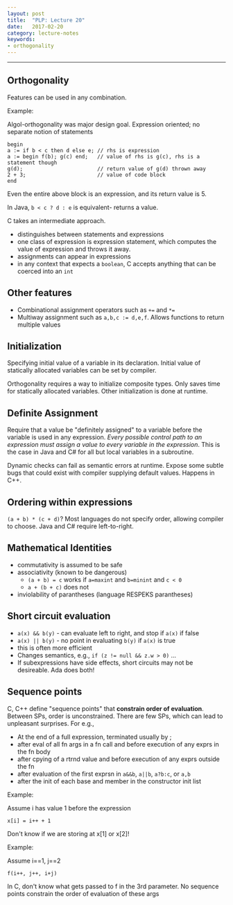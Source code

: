 ```yaml
---
layout: post
title:  "PLP: Lecture 20"
date:   2017-02-20
category: lecture-notes
keywords:
- orthogonality 
---
```

---
## Orthogonality

Features can be used in any combination.

Example: 

Algol-orthogonality was major design goal. Expression oriented; no separate notion of statements

```Algol
begin
a := if b < c then d else e; // rhs is expression
a := begin f(b); g(c) end;   // value of rhs is g(c), rhs is a statement though
g(d);						 // return value of g(d) thrown away
2 + 3;                       // value of code block
end
```
Even the entire above block is an expression, and its return value is 5. 

In Java, `b < c ? d : e` is equivalent- returns a value. 

C takes an intermediate approach. 

* distinguishes between statements and expressions
* one class of expression is expression statement, which computes the value of expression and throws it away. 
* assignments can appear in expressions
* in any context that expects a `boolean`, C accepts anything that can be coerced into an `int`

## Other features 

* Combinational assignment operators such as `+=` and `*=`
* Multiway assignment such as `a,b,c := d,e,f`. Allows functions to return multiple values

## Initialization 

Specifying initial value of a variable in its declaration. Initial value of statically allocated variables can be set by compiler.

Orthogonality requires a way to initialize composite types. Only saves time for statically allocated variables. Other initialization is done at runtime. 

## Definite Assignment

Require that a value be "definitely assigned" to a variable before the variable is used in any expression. <i>Every possible control path to an expression must assign a value to every variable in the expression</i>. This is the case in Java and C# for all but local variables in a subroutine. 

Dynamic checks can fail as semantic errors at runtime. Expose some subtle bugs that could exist with compiler supplying default values. Happens in C++.  

## Ordering within expressions

`(a + b) * (c + d)`? Most languages do not specify order, allowing compiler to choose. Java and C# require left-to-right.

## Mathematical Identities

* commutativity is assumed to be safe
* associativity (known to be dangerous)
    * `(a + b) = c` works if `a=maxint` and `b=minint` and `c < 0`
    * `a + (b + c)` does not
* inviolability of parantheses (language RESPEKS parantheses)

## Short circuit evaluation

* `a(x) && b(y)` - can evaluate left to right, and stop if `a(x)` if false
* `a(x) || b(y)` - no point in evaluating `b(y)` if `a(x)` is true
* this is often more efficient
* Changes semantics, e.g., `if (z != null && z.w > 0)` ...
* If subexpressions have side effects, short circuits may not be desireable. Ada does both!

## Sequence points

C, C++ define "sequence points" that **constrain order of evaluation**. Between SPs, order is unconstrained. There are few SPs, which can lead to unpleasant surprises. 
For e.g., 
* At the end of a full expression, terminated usually by ;
* after eval of all fn args in a fn call and before execution of any exprs in the fn body
* after cpying of a rtrnd value and before execution of any exprs outside the fn
* after evaluation of the first exprsn in `a&&b`, `a||b`, `a?b:c`, or `a,b`
* after the init of each base and member in the constructor init list

Example: 

Assume i has value 1 before the expression

	x[i] = i++ + 1

Don't know if we are storing at x[1] or x[2]! 

Example: 

Assume i==1, j==2

	f(i++, j++, i+j)

In C, don't know what gets passed to f in the 3rd parameter. No sequence points constrain the order of evaluation of these args 
